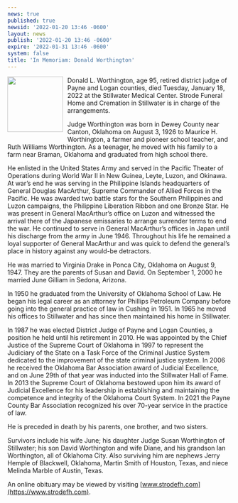```yaml
---
news: true
published: true
newsid: '2022-01-20 13:46 -0600'
layout: news
publish: '2022-01-20 13:46 -0600'
expire: '2022-01-31 13:46 -0600'
system: false
title: 'In Memoriam: Donald Worthington'
---
```

<img style="width: 125px; float: left; margin: 0 10px 10px 0;" src="https://www.oscn.net/images/news/donald-worthington.jpg" />
Donald L. Worthington, age 95, retired district judge of Payne and Logan counties, died Tuesday, January 18, 2022 at the Stillwater Medical Center. Strode Funeral Home and Cremation in Stillwater is in charge of the arrangements. 

Judge Worthington was born in Dewey County near Canton, Oklahoma on August 3, 1926 to Maurice H. Worthington, a farmer and pioneer school teacher, and Ruth Williams Worthington.  As a teenager, he moved with his family to a farm near Braman, Oklahoma and graduated from high school there.

He enlisted in the United States Army and served in the Pacific Theater of Operations during World War II in New Guinea, Leyte, Luzon, and Okinawa. At war’s end he was serving in the Philippine Islands headquarters of General Douglas MacArthur, Supreme Commander of Allied Forces in the Pacific. He was awarded two battle stars for the Southern Philippines and Luzon campaigns, the Philippine Liberation Ribbon and one Bronze Star. He was present in General MacArthur’s office on Luzon and witnessed the arrival there of the Japanese emissaries to arrange surrender terms to end the war.  He continued to serve in General MacArthur’s offices in Japan until his discharge from the army in June 1946. Throughout his life he remained a loyal supporter of General MacArthur and was quick to defend the general’s place in history against any would-be detractors.

He was married to Virginia Drake in Ponca City, Oklahoma on August 9, 1947.  They are the parents of Susan and David.  On September 1, 2000 he married June Gilliam in Sedona, Arizona.

In 1950 he graduated from the University of Oklahoma School of Law.  He began his legal career as an attorney for Phillips Petroleum Company before going into the general practice of law in Cushing in 1951.  In 1965 he moved his offices to Stillwater and has since then maintained his home in Stillwater.

In 1987 he was elected District Judge of Payne and Logan Counties, a position he held until his retirement in 2010.  He was appointed by the Chief Justice of the Supreme Court of Oklahoma in 1997 to represent the Judiciary of the State on a Task Force of the Criminal Justice System dedicated to the improvement of the state criminal justice system.  In 2006 he received the Oklahoma Bar Association award of Judicial Excellence, and on June 29th of that year was inducted into the Stillwater Hall of Fame.  In 2013 the Supreme Court of Oklahoma bestowed upon him its award of Judicial Excellence for his leadership in establishing and maintaining the competence and integrity of the Oklahoma Court System.  In 2021 the Payne County Bar Association recognized his over 70-year service in the practice of law.

He is preceded in death by his parents, one brother, and two sisters.

Survivors include his wife June; his daughter Judge Susan Worthington of Stillwater; his son David Worthington and wife Diane, and his grandson Ian Worthington, all of Oklahoma City.  Also surviving him are nephews Jerry Hemple of Blackwell, Oklahoma, Martin Smith of Houston, Texas, and niece Melinda Marble of Austin, Texas.

An online obituary may be viewed by visiting [www.strodefh.com](https://www.strodefh.com).
